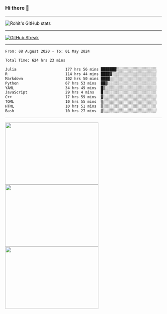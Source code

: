 ### Hi there 👋

<hr/>

![Rohit's GitHub stats](https://github-readme-stats.vercel.app/api?username=RohitRathore1&show_icons=true&theme=transparent)

<hr/>

[![GitHub Streak](http://github-readme-streak-stats.herokuapp.com?user=RohitRathore1&theme=dark&mode=weekly)](https://git.io/streak-stats)

<hr/>

<!--START_SECTION:waka-->

```txt
From: 08 August 2020 - To: 01 May 2024

Total Time: 624 hrs 23 mins

Julia                      177 hrs 56 mins ███████░░░░░░░░░░░░░░░░░░   28.50 %
R                          114 hrs 44 mins ████▓░░░░░░░░░░░░░░░░░░░░   18.38 %
Markdown                   102 hrs 50 mins ████░░░░░░░░░░░░░░░░░░░░░   16.47 %
Python                     67 hrs 53 mins  ██▓░░░░░░░░░░░░░░░░░░░░░░   10.87 %
YAML                       34 hrs 49 mins  █▒░░░░░░░░░░░░░░░░░░░░░░░   05.58 %
JavaScript                 29 hrs 4 mins   █░░░░░░░░░░░░░░░░░░░░░░░░   04.66 %
C++                        17 hrs 59 mins  ▓░░░░░░░░░░░░░░░░░░░░░░░░   02.88 %
TOML                       10 hrs 55 mins  ▒░░░░░░░░░░░░░░░░░░░░░░░░   01.75 %
HTML                       10 hrs 51 mins  ▒░░░░░░░░░░░░░░░░░░░░░░░░   01.74 %
Bash                       10 hrs 27 mins  ▒░░░░░░░░░░░░░░░░░░░░░░░░   01.67 %
```

<!--END_SECTION:waka-->

<hr/>

<p>
  <img src="https://wakatime.com/share/@TeAmp0is0N/0205e68a-e5ed-48bf-b870-3c94c1fa77d3.svg" width="300" height="200">
  <img src="https://wakatime.com/share/@TeAmp0is0N/3935ee43-08a3-493e-8b95-60c1f9204b15.svg" width="300" height="200">
  <img src="https://wakatime.com/share/@TeAmp0is0N/8717aacc-7340-44e0-abb1-987dc9823fcd.svg" width="300" height="200">
</p>




